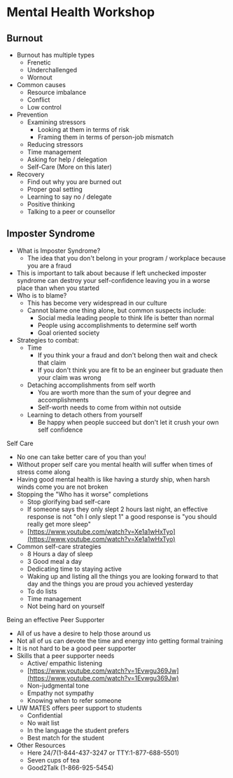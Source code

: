 # Mental Health Workshop

## Burnout
- Burnout has multiple types
  - Frenetic
  - Underchallenged
  - Wornout
- Common causes
  - Resource imbalance
  - Conflict
  - Low control
- Prevention
  - Examining stressors
    - Looking at them in terms of risk
    - Framing them in terms of person-job mismatch
  - Reducing stressors
  - Time management
  - Asking for help /  delegation
  - Self-Care (More on this later)
- Recovery
  - Find out why you are burned out
  - Proper goal setting
  - Learning to say no / delegate
  - Positive thinking
  - Talking to a peer or counsellor

## Imposter Syndrome
- What is Imposter Syndrome?
  - The idea that you don&#39;t belong in your program / workplace because you are a fraud
- This is important to talk about because if left unchecked imposter syndrome can destroy your self-confidence leaving you in a worse place than when you started
- Who is to blame?
  - This has become very widespread in our culture
  - Cannot blame one thing alone, but common suspects include:
    - Social media leading people to think life is better than normal
    - People using accomplishments to determine self worth
    - Goal oriented society
- Strategies to combat:
  - Time
    - If you think your a fraud and don&#39;t belong then wait and check that claim
    - If you don&#39;t think you are fit to be an engineer but graduate then your claim was wrong
  - Detaching accomplishments from self worth
    - You are worth more than the sum of your degree and accomplishments
    - Self-worth needs to come from within not outside
  - Learning to detach others from yourself
    - Be happy when people succeed but don&#39;t let it crush your own self confidence

Self Care

- No one can take better care of you than you!
- Without proper self care you mental health will suffer when times of stress come along
- Having good mental health is like having a sturdy ship, when harsh winds come you are not broken
- Stopping the &quot;Who has it worse&quot; completions
  - Stop glorifying bad self-care
  - If someone says they only slept 2 hours last night, an effective response is not &quot;oh I only slept 1&quot; a good response is &quot;you should really get more sleep&quot;
  - [https://www.youtube.com/watch?v=Xe1a1wHxTyo](https://www.youtube.com/watch?v=Xe1a1wHxTyo)
- Common self-care strategies
  - 8 Hours a day of sleep
  - 3 Good meal a day
  - Dedicating time to staying active
  - Waking up and listing all the things you are looking forward to that day and the things you are proud you achieved yesterday
  - To do lists
  - Time management
  - Not being hard on yourself

Being an effective Peer Supporter

- All of us have a desire to help those around us
- Not all of us can devote the time and energy into getting formal training
- It is not hard to be a good peer supporter
- Skills that a peer supporter needs
  - Active/ empathic listening
  - [https://www.youtube.com/watch?v=1Evwgu369Jw](https://www.youtube.com/watch?v=1Evwgu369Jw)
  - Non-judgmental tone
  - Empathy not sympathy
  - Knowing when to refer someone
- UW MATES offers peer support to students
  - Confidential
  - No wait list
  - In the language the student prefers
  - Best match for the student
- Other Resources
  - Here 24/7(1-844-437-3247 or TTY:1-877-688-5501)
  - Seven cups of tea
  - Good2Talk (1-866-925-5454)
